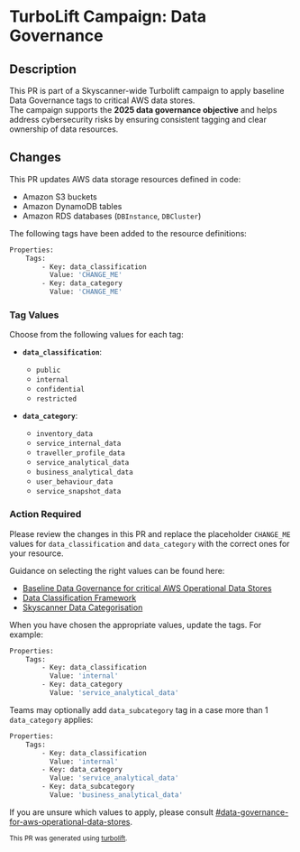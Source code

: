 # TurboLift Campaign: Data Governance

## Description

This PR is part of a Skyscanner-wide Turbolift campaign to apply baseline Data Governance tags to critical AWS data stores.  
The campaign supports the **2025 data governance objective** and helps address cybersecurity risks by ensuring consistent tagging and clear ownership of data resources.

## Changes

This PR updates AWS data storage resources defined in code:

- Amazon S3 buckets
- Amazon DynamoDB tables
- Amazon RDS databases (`DBInstance`, `DBCluster`)

The following tags have been added to the resource definitions:

```bash
Properties:
    Tags:
        - Key: data_classification
          Value: 'CHANGE_ME'
        - Key: data_category
          Value: 'CHANGE_ME'
```

### Tag Values

Choose from the following values for each tag:

- **`data_classification`**:
  - `public`
  - `internal`
  - `confidential`
  - `restricted`


- **`data_category`**:
  - `inventory_data`
  - `service_internal_data`
  - `traveller_profile_data`
  - `service_analytical_data`
  - `business_analytical_data`
  - `user_behaviour_data`
  - `service_snapshot_data`

### Action Required

Please review the changes in this PR and replace the placeholder `CHANGE_ME` values for `data_classification` and `data_category` with the correct ones for your resource.

Guidance on selecting the right values can be found here:
- [Baseline Data Governance for critical AWS Operational Data Stores](https://skyscanner.atlassian.net/browse/DATAGOV-239)
- [Data Classification Framework](https://skyscanner.atlassian.net/wiki/spaces/GOV/pages/22516568/Data+Classification+Framework)
- [Skyscanner Data Categorisation](https://skyscanner.atlassian.net/wiki/spaces/GOV/pages/103072170/Skyscanner+Data+Categorisation)

When you have chosen the appropriate values, update the tags. For example:

```bash
Properties:
    Tags:
        - Key: data_classification
          Value: 'internal'
        - Key: data_category
          Value: 'service_analytical_data'
```

Teams may optionally add `data_subcategory` tag in a case more than 1 `data_category` applies:

```bash
Properties:
    Tags:
        - Key: data_classification
          Value: 'internal'
        - Key: data_category
          Value: 'service_analytical_data'
        - Key: data_subcategory
          Value: 'business_analytical_data'
```

If you are unsure which values to apply, please consult [#data-governance-for-aws-operational-data-stores](https://skyscanner.slack.com/archives/C09GZ0MKKPF).

<sub>This PR was generated using [turbolift](https://github.com/Skyscanner/turbolift).</sub>
